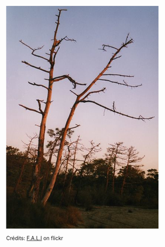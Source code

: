 ![Cléa](/images/2023-01-03.jpg)

Crédits: [F.A.L.I](https://www.flickr.com/people/26384010@N03/) on flickr